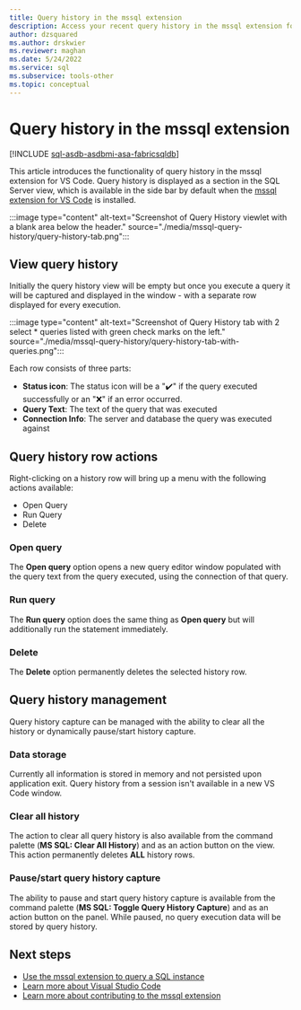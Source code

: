 ```yaml
---
title: Query history in the mssql extension
description: Access your recent query history in the mssql extension for VS Code.
author: dzsquared
ms.author: drskwier
ms.reviewer: maghan
ms.date: 5/24/2022
ms.service: sql
ms.subservice: tools-other
ms.topic: conceptual
---
```

# Query history in the mssql extension

[!INCLUDE [sql-asdb-asdbmi-asa-fabricsqldb](../../includes/applies-to-version/sql-asdb-asdbmi-asa-fabricsqldb.md)]

This article introduces the functionality of query history in the mssql extension for VS Code. Query history is displayed as a section in the SQL Server view, which is available in the side bar by default when the [mssql extension for VS Code](mssql-extensions.md) is installed.

:::image type="content" alt-text="Screenshot of Query History viewlet with a blank area below the header." source="./media/mssql-query-history/query-history-tab.png":::

## View query history

Initially the query history view will be empty but once you execute a query it will be captured and displayed in the window - with a separate row displayed for every execution.

:::image type="content" alt-text="Screenshot of Query History tab with 2 select * queries listed with green check marks on the left." source="./media/mssql-query-history/query-history-tab-with-queries.png":::

Each row consists of three parts:
- **Status icon**: The status icon will be a "✔️" if the query executed successfully or an "❌" if an error occurred.
- **Query Text**: The text of the query that was executed
- **Connection Info**: The server and database the query was executed against

## Query history row actions

Right-clicking on a history row will bring up a menu with the following actions available:

- Open Query
- Run Query
- Delete

### Open query

The **Open query** option opens a new query editor window populated with the query text from the query executed, using the connection of that query.

### Run query

The **Run query** option does the same thing as **Open query** but will additionally run the statement immediately.

### Delete

The **Delete** option permanently deletes the selected history row.

## Query history management

Query history capture can be managed with the ability to clear all the history or dynamically pause/start history capture.

### Data storage

Currently all information is stored in memory and not persisted upon application exit.  Query history from a session isn't available in a new VS Code window.

### Clear all history

The action to clear all query history is also available from the command palette (**MS SQL: Clear All History**) and as an action button on the view. This action permanently deletes **ALL** history rows.

### Pause/start query history capture

The ability to pause and start query history capture is available from the command palette (**MS SQL: Toggle Query History Capture**) and as an action button on the panel. While paused, no query execution data will be stored by query history.


## Next steps

- [Use the mssql extension to query a SQL instance](sql-server-develop-use-vscode.md)
- [Learn more about Visual Studio Code](https://code.visualstudio.com/docs)
- [Learn more about contributing to the mssql extension](https://github.com/Microsoft/vscode-mssql/wiki)
